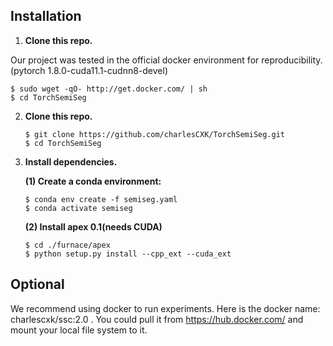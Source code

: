 ## Installation

1. **Clone this repo.**

  Our project was tested in the official docker environment for reproducibility. (pytorch 1.8.0-cuda11.1-cudnn8-devel)

   ```shell
   $ sudo wget -qO- http://get.docker.com/ | sh
   $ cd TorchSemiSeg
   ```

2. **Clone this repo.**

   ```shell
   $ git clone https://github.com/charlesCXK/TorchSemiSeg.git
   $ cd TorchSemiSeg
   ```

3. **Install dependencies.**

   **(1) Create a conda environment:**

   ```shell
   $ conda env create -f semiseg.yaml
   $ conda activate semiseg
   ```

   **(2) Install apex 0.1(needs CUDA)**

   ```shell
   $ cd ./furnace/apex
   $ python setup.py install --cpp_ext --cuda_ext
   ```
  
## Optional
We recommend using docker to run experiments. Here is the docker name: charlescxk/ssc:2.0 .
You could pull it from https://hub.docker.com/ and mount your local file system to it.

